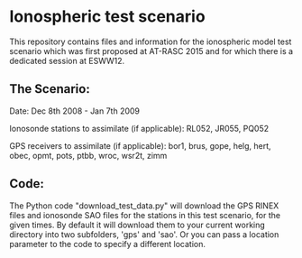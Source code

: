 # Ionospheric test scenario

This repository contains files and information for the ionospheric model test scenario which was first proposed at AT-RASC 2015 and for which there is a dedicated session at ESWW12.

## The Scenario:
Date: Dec 8th 2008 - Jan 7th 2009

Ionosonde stations to assimilate (if applicable): RL052, JR055, PQ052 

GPS receivers to assimilate (if applicable): bor1, brus, gope, helg, hert, obec, opmt, pots, ptbb, wroc, wsr2t, zimm

## Code:
The Python code "download_test_data.py" will download the GPS RINEX files and ionosonde SAO files for the stations in this test scenario, for the given times. By default it will download them to your current working directory into two subfolders, 'gps' and 'sao'. Or you can pass a location parameter to the code to specify a different location.